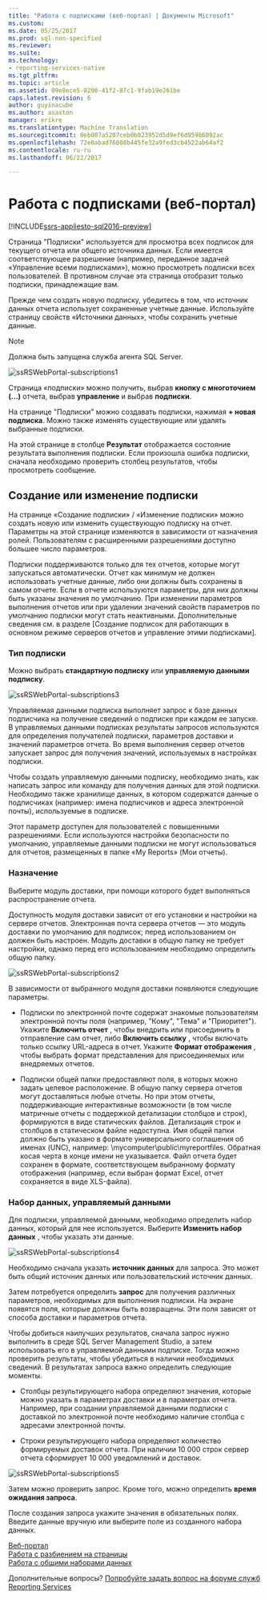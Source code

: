 ```yaml
---
title: "Работа с подписками (веб-портал) | Документы Microsoft"
ms.custom: 
ms.date: 05/25/2017
ms.prod: sql-non-specified
ms.reviewer: 
ms.suite: 
ms.technology:
- reporting-services-native
ms.tgt_pltfrm: 
ms.topic: article
ms.assetid: 09e8ece5-0200-41f2-87c1-9fab19e261be
caps.latest.revision: 6
author: guyinacube
ms.author: asaxton
manager: erikre
ms.translationtype: Machine Translation
ms.sourcegitcommit: 0eb007a5207ceb0b023952d5d9ef6d95986092ac
ms.openlocfilehash: 72e0abad76008b445fe32a9fed3cb4522ab64af2
ms.contentlocale: ru-ru
ms.lasthandoff: 06/22/2017

---
```

# <a name="working-with-subscriptions-web-portal"></a>Работа с подписками (веб-портал)

[!INCLUDE[ssrs-appliesto-sql2016-preview](../includes/ssrs-appliesto-sql2016-preview.md)]

Страница "Подписки" используется для просмотра всех подписок для текущего отчета или общего источника данных. Если имеется соответствующее разрешение (например, переданное задачей «Управление всеми подписками»), можно просмотреть подписки всех пользователей. В противном случае эта страница отобразит только подписки, принадлежащие вам.  
  
Прежде чем создать новую подписку, убедитесь в том, что источник данных отчета использует сохраненные учетные данные. Используйте страницу свойств «Источники данных», чтобы сохранить учетные данные.  
  
> [!NOTE]
> Должна быть запущена служба агента SQL Server.   
  
![ssRSWebPortal-subscriptions1](../reporting-services/media/ssrswebportal-subscriptions1.png)  
   
Страница «подписки» можно получить, выбрав **кнопку с многоточием (...)**  отчета, выбрав **управление** и выбрав **подписки**.  
  
На странице "Подписки" можно создавать подписки, нажимая **+ новая подписка**. Можно также изменять существующие или удалять выбранные подписки.  
  
На этой странице в столбце **Результат** отображается состояние результата выполнения подписки. Если произошла ошибка подписки, сначала необходимо проверить столбец результатов, чтобы просмотреть сообщение.  
  
## <a name="creating-or-editing-a-subscription"></a>Создание или изменение подписки  
На странице «Создание подписки» / «Изменение подписки» можно создать новую или изменить существующую подписку на отчет. Параметры на этой странице изменяются в зависимости от назначения ролей. Пользователям с расширенными разрешениями доступно большее число параметров.  
  
Подписки поддерживаются только для тех отчетов, которые могут запускаться автоматически. Отчет как минимум не должен использовать учетные данные, либо они должны быть сохранены в самом отчете. Если в отчете используются параметры, для них должны быть указаны значения по умолчанию. При изменении параметров выполнения отчетов или при удалении значений свойств параметров по умолчанию подписки могут стать неактивными. Дополнительные сведения см. в разделе [Создание подписок для работающих в основном режиме серверов отчетов и управление этими подписками].  
  
### <a name="type-of-subscription"></a>Тип подписки  
Можно выбрать **стандартную подписку** или **управляемую данными подписку**.  
  
![ssRSWebPortal-subscriptions3](../reporting-services/media/ssrswebportal-subscriptions3.png)  
   
Управляемая данными подписка выполняет запрос к базе данных подписчика на получение сведений о подписке при каждом ее запуске. В управляемых данными подписках результаты запросов используются для определения получателей подписки, параметров доставки и значений параметров отчета. Во время выполнения сервер отчетов запускает запрос для получения значений, используемых в настройках подписки.   
  
Чтобы создать управляемую данными подписку, необходимо знать, как написать запрос или команду для получения данных для этой подписки. Необходимо также хранилище данных, в котором содержатся данные о подписчиках (например: имена подписчиков и адреса электронной почты), используемые в подписке.  
  
Этот параметр доступен для пользователей с повышенными разрешениями. Если используются настройки безопасности по умолчанию, управляемые данными подписки не могут использоваться для отчетов, размещенных в папке «My Reports» (Мои отчеты).  
  
### <a name="destination"></a>Назначение  
Выберите модуль доставки, при помощи которого будет выполняться распространение отчета.   
  
Доступность модуля доставки зависит от его установки и настройки на сервере отчетов. Электронная почта сервера отчетов — это модуль доставки по умолчанию для подписок; перед использованием он должен быть настроен. Модуль доставки в общую папку не требует настройки, однако перед его использованием необходимо определить общую папку.  
  
![ssRSWebPortal-subscriptions2](../reporting-services/media/ssrswebportal-subscriptions2.png)  
  
В зависимости от выбранного модуля доставки появляются следующие параметры.  
  
-   Подписки по электронной почте содержат знакомые пользователям электронной почты поля (например, "Кому", "Тема" и "Приоритет"). Укажите **Включить отчет** , чтобы внедрить или присоединить в отправление сам отчет, либо **Включить ссылку** , чтобы включать только ссылку URL-адреса в отчет. Укажите **Формат отображения** , чтобы выбрать формат представления для присоединяемых или внедряемых отчетов.  
  
-   Подписки общей папки предоставляют поля, в которых можно задать целевое расположение. В общую папку сервера отчетов могут доставляться любые отчеты. Но при этом отчеты, поддерживающие интерактивные возможности (в том числе матричные отчеты с поддержкой детализации столбцов и строк), формируются в виде статических файлов. Детализация строк и столбцов в статическом файле недоступна. Имя общей папки должно быть указано в формате универсального соглашения об именах (UNC), например: \\mycomputer\public\myreportfiles. Обратная косая черта в конце имени не указывается. Файл отчета будет сохранен в формате, соответствующем выбранному формату отображения (например, если выбран формат Excel, отчет сохраняется в виде XLS-файла).  
  
### <a name="data-driven-subscription-dataset"></a>Набор данных, управляемый данными  
Для подписки, управляемой данными, необходимо определить набор данных, который для нее используется. Выберите **Изменить набор данных** , чтобы указать эти данные.  
  
![ssRSWebPortal-subscriptions4](../reporting-services/media/ssrswebportal-subscriptions4.png)  
  
Необходимо сначала указать **источник данных** для запроса. Это может быть общий источник данных или пользовательский источник данных.  
  
Затем потребуется определить **запрос** для получения различных параметров, необходимых для выполнения подписки. На экране появятся поля, которые должны быть возвращены. Эти поля зависят от способа доставки и параметров отчета.  
  
Чтобы добиться наилучших результатов, сначала запрос нужно выполнить в среде SQL Server Management Studio, а затем использовать его в управляемой данными подписке. Тогда можно проверить результаты, чтобы убедиться в наличии необходимых сведений. В результатах запроса важно определить следующие моменты.  
  
-   Столбцы результирующего набора определяют значения, которые можно указать в параметрах доставки и в параметрах отчета. Например, при создании управляемой данными подписки с доставкой по электронной почте необходимо наличие столбца с адресами электронной почты.  
  
-   Строки результирующего набора определяют количество формируемых доставок отчета. При наличии 10 000 строк сервер отчета сформирует 10 000 уведомлений и доставок.  
  
![ssRSWebPortal-subscriptions5](../reporting-services/media/ssrswebportal-subscriptions5.png)  
  
Затем можно проверить запрос. Кроме того, можно определить **время ожидания запроса**.  
  
После создания запроса укажите значения в обязательных полях. Введите данные вручную или выберите поле из созданного набора данных.

[Веб-портал](../reporting-services/web-portal-ssrs-native-mode.md)  
[Работа с разбиением на страницы](working-with-paginated-reports-web-portal.md)  
[Работа с общими наборами данных](../reporting-services/work-with-shared-datasets-web-portal.md)

Дополнительные вопросы? [Попробуйте задать вопрос на форуме служб Reporting Services](http://go.microsoft.com/fwlink/?LinkId=620231)
